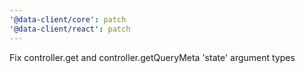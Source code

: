 ```yaml
---
'@data-client/core': patch
'@data-client/react': patch
---
```


Fix controller.get and controller.getQueryMeta 'state' argument types
